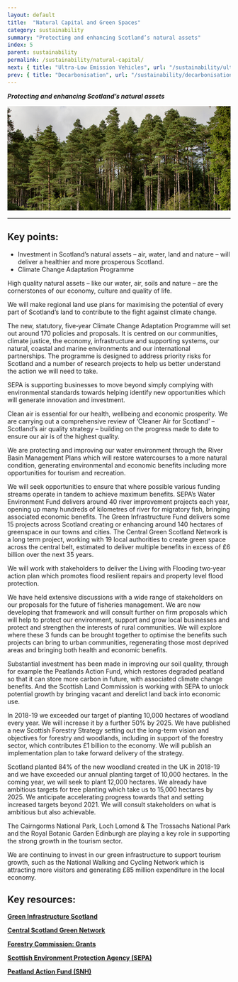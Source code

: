 ```yaml
---
layout: default
title:  "Natural Capital and Green Spaces"
category: sustainability
summary: "Protecting and enhancing Scotland’s natural assets"
index: 5
parent: sustainability
permalink: /sustainability/natural-capital/
next: { title: "Ultra-Low Emission Vehicles", url: "/sustainability/ultra-low-emission-vehicles/" }
prev: { title: "Decarbonisation", url: "/sustainability/decarbonisation/" }
---
```

***Protecting and enhancing Scotland’s natural assets***

![A photograph of trees in a Scottish forest](/assets/images/pageimages/Sustainability.46.jpg)  

---

## Key points:

* Investment in Scotland’s natural assets – air, water, land and nature – will deliver a healthier and more prosperous Scotland.
* Climate Change Adaptation Programme

High quality natural assets – like our water, air, soils and nature – are the cornerstones of our economy, culture and quality of life.  

We will make regional land use plans for maximising the potential of every part of Scotland’s land to contribute to the fight against climate change.  

The new, statutory, five‑year Climate Change Adaptation Programme will set out around 170 policies and proposals. It is centred on our communities, climate justice, the economy, infrastructure and supporting systems, our natural, coastal and marine environments and our international partnerships. The programme is designed to address priority risks for Scotland and a number of research projects to help us better understand the action we will need to take.  

SEPA is supporting businesses to move beyond simply complying with environmental standards towards helping identify new opportunities which will generate innovation and investment.  

Clean air is essential for our health, wellbeing and economic prosperity. We are carrying out a comprehensive review of ‘Cleaner Air for Scotland’ – Scotland’s air quality strategy – building on the progress made to date to ensure our air is of the highest quality.  

We are protecting and improving our water environment through the River Basin Management Plans which will restore watercourses to a more natural condition, generating environmental and economic benefits including more opportunities for tourism and recreation.  

We will seek opportunities to ensure that where possible various funding streams operate in tandem to achieve maximum benefits.  SEPA’s Water Environment Fund delivers around 40 river improvement projects each year, opening up many hundreds of kilometres of river for migratory fish, bringing associated economic benefits. The Green Infrastructure Fund delivers some 15 projects across Scotland creating or enhancing around 140 hectares of greenspace in our towns and cities. The Central Green Scotland Network is a long term project, working with 19 local authorities to create green space across the central belt, estimated to deliver multiple benefits in excess of £6 billion over the next 35 years.  

We will work with stakeholders to deliver the Living with Flooding two‑year action plan which promotes flood resilient repairs and property level flood protection.  

We have held extensive discussions with a wide range of stakeholders on our proposals for the future of fisheries management. We are now developing that framework and will consult further on firm proposals which will help to protect our environment, support and grow local businesses and protect and strengthen the interests of rural communities.
We will explore where these 3 funds can be brought together to optimise the benefits such projects can bring to urban communities, regenerating those most deprived areas and bringing both health and economic benefits.  

Substantial investment has been made in improving our soil quality, through for example the Peatlands Action Fund, which restores degraded peatland so that it can store more carbon in future, with associated climate change benefits. And the Scottish Land Commission is working with SEPA to unlock potential growth by bringing vacant and derelict land back into economic use.  

In 2018-19 we exceeded our target of planting 10,000 hectares of woodland every year. We will increase it by a further 50% by 2025. We have published a new Scottish Forestry Strategy setting out the long-term vision and objectives for forestry and woodlands, including in support of the forestry sector, which contributes £1 billion to the economy. We will publish an implementation plan to take forward delivery of the strategy.  

Scotland planted 84% of the new woodland created in the UK in 2018-19 and we have exceeded our annual planting target of 10,000 hectares. In the coming year, we will seek to plant 12,000 hectares. We already have ambitious targets for tree planting which take us to 15,000 hectares by 2025. We anticipate accelerating progress towards that and setting increased targets beyond 2021. We will consult stakeholders on what is ambitious but also achievable.  

The Cairngorms National Park, Loch Lomond & The Trossachs National Park and the Royal Botanic Garden Edinburgh are playing a key role in supporting the strong growth in the tourism sector.  

We are continuing to invest in our green infrastructure to support tourism growth, such as the National Walking and Cycling Network which is attracting more visitors and generating £85 million expenditure in the local economy.  

## Key resources:

**[Green Infrastructure Scotland](https://www.greeninfrastructurescotland.scot/)**  

**[Central Scotland Green Network](http://www.centralscotlandgreennetwork.org/)**  

**[Forestry Commission: Grants](https://scotland.forestry.gov.uk/supporting/grants-and-regulations/forestry-grants)**  

**[Scottish Environment Protection Agency (SEPA)](https://www.sepa.org.uk/)**

**[Peatland Action Fund (SNH)](https://www.nature.scot/climate-change/taking-action/peatland-action)**
